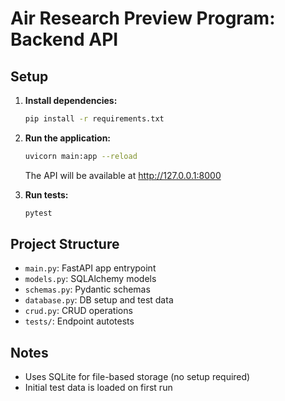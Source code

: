 # Air Research Preview Program: Backend API

## Setup

1. **Install dependencies:**
   ```bash
   pip install -r requirements.txt
   ```

2. **Run the application:**
   ```bash
   uvicorn main:app --reload
   ```
   The API will be available at http://127.0.0.1:8000

3. **Run tests:**
   ```bash
   pytest
   ```

## Project Structure
- `main.py`: FastAPI app entrypoint
- `models.py`: SQLAlchemy models
- `schemas.py`: Pydantic schemas
- `database.py`: DB setup and test data
- `crud.py`: CRUD operations
- `tests/`: Endpoint autotests

## Notes
- Uses SQLite for file-based storage (no setup required)
- Initial test data is loaded on first run 